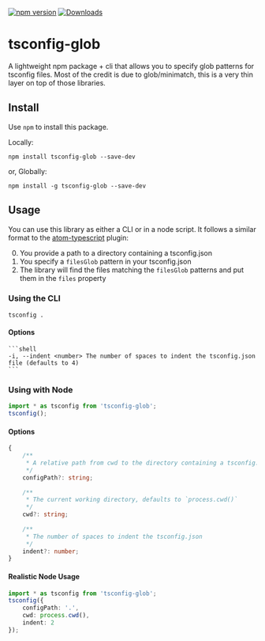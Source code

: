 [![npm version](https://badge.fury.io/js/tsconfig-glob.svg)](http://badge.fury.io/js/tsconfig-glob)
[![Downloads](http://img.shields.io/npm/dm/tsconfig-glob.svg)](https://npmjs.org/package/tsconfig-glob)

# tsconfig-glob
A lightweight npm package + cli that allows you to specify glob patterns for tsconfig files. Most of the credit is due to glob/minimatch, this is a very thin layer on top of those libraries. 

## Install

Use `npm` to install this package.

Locally:

```shell
npm install tsconfig-glob --save-dev
```

or, Globally:

```shell
npm install -g tsconfig-glob --save-dev
```

## Usage

You can use this library as either a CLI or in a node script. It follows a similar format to the [atom-typescript](https://github.com/TypeStrong/atom-typescript/blob/master/docs/tsconfig.md) plugin:

0. You provide a path to a directory containing a tsconfig.json
0. You specify a `filesGlob` pattern in your tsconfig.json
0. The library will find the files matching the `filesGlob` patterns and put them in the `files` property

### Using the CLI
```shell
tsconfig .
```

#### Options

	```shell
	-i, --indent <number> The number of spaces to indent the tsconfig.json file (defaults to 4)
	```

### Using with Node

```ts
import * as tsconfig from 'tsconfig-glob';
tsconfig();
```

#### Options

```ts
{
	/**
	 * A relative path from cwd to the directory containing a tsconfig.json. If not specified, the '.' is used.
	 */
	configPath?: string;
	
	/**
	 * The current working directory, defaults to `process.cwd()`
	 */
	cwd?: string;
	
	/**
	 * The number of spaces to indent the tsconfig.json
	 */
	indent?: number;
}
```
#### Realistic Node Usage

```ts
import * as tsconfig from 'tsconfig-glob';
tsconfig({
	configPath: '.',
	cwd: process.cwd(),
	indent: 2
});
```
